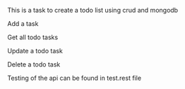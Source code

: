 This is a task to create a todo list using crud and mongodb

Add a task

Get all todo tasks

Update a todo task

Delete a todo task

Testing of the api can be found in test.rest file
